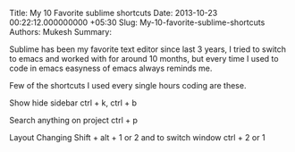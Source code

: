 Title: My 10 Favorite sublime shortcuts
Date: 2013-10-23 00:22:12.000000000 +05:30
Slug: My-10-favorite-sublime-shortcuts
Authors: Mukesh
Summary: 

Sublime has been my favorite text editor since last 3 years, I tried to switch to emacs and worked with for around 10 months, but every time I used to code in emacs easyness of emacs always reminds me. 

Few of the shortcuts I used every single hours coding are these. 


Show hide sidebar 
ctrl + k, ctrl + b 


Search anything on project 
ctrl + p

Layout Changing 
Shift + alt + 1 or 2 and to switch window ctrl + 2 or 1